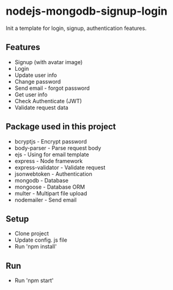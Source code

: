 # nodejs-mongodb-signup-login
Init a template for login, signup, authentication features. 

## Features

* Signup (with avatar image)
* Login
* Update user info
* Change password
* Send email - forgot password
* Get user info
* Check Authenticate (JWT)
* Validate request data

## Package used in this project

* bcryptjs - Encrypt password
* body-parser - Parse request body
* ejs - Using for email template
* express - Node framework
* express-validator - Validate request
* jsonwebtoken - Authentication
* mongodb - Database
* mongoose - Database ORM
* multer - Multipart file upload
* nodemailer - Send email

## Setup

* Clone project
* Update config. js file
* Run 'npm install'

## Run

* Run 'npm start'
